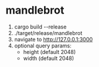 mandlebrot
==========

1. cargo build --release
2. ./target/release/mandlebrot
3. navigate to http://127.0.0.1:3000
4. optional query params:
    - height (default 2048)
    - width  (default 2048)